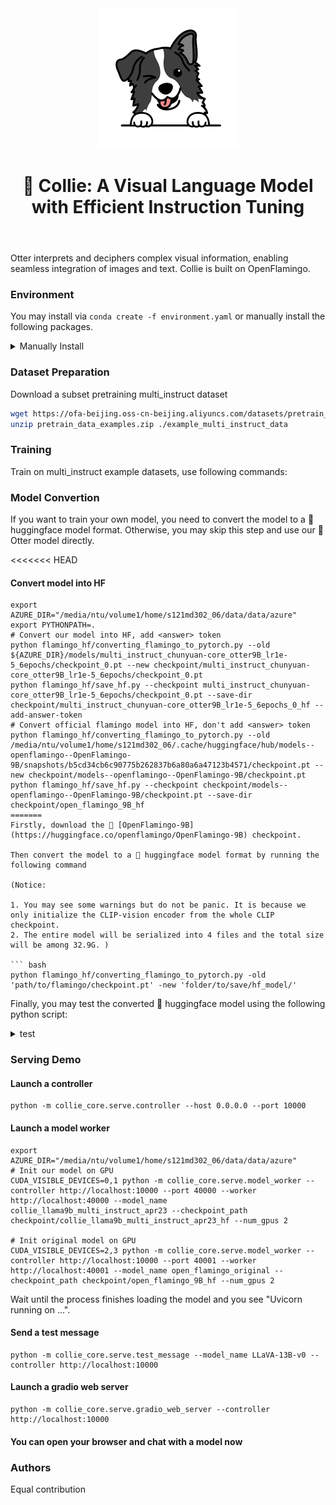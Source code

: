 <header><img src="./assets/collie_icon.png" alt="Collie Icon"><h1>🐾 Collie: A Visual Language Model with Efficient Instruction Tuning</h1></header>

Otter interprets and deciphers complex visual information, enabling seamless integration of images and text. Collie is built on OpenFlamingo.

### Environment

You may install via `conda create -f environment.yaml` or manually install the following packages.
<details>
<summary>Manually Install</summary>

``` bash
conda install pytorch=2.0.0 torchvision=0.15.0 pytorch-cuda=11.8 -c pytorch -c nvidia -y
conda install -c conda-forge transformers=4.28.1 -y
conda install -c conda-forge datasets=2.11.0 -y
conda install -c conda-forge wandb=0.14.0 -y
conda install -c conda-forge braceexpand=0.1.5 -y
conda install -c conda-forge webdataset=0.2.48 -y
conda install -c conda-forge scipy=1.10.1 -y
conda install -c conda-forge sentencepiece=0.1.97 -y
conda install -c conda-forge einops=0.6.0 -y
pip install bitsandbytes==0.37.2
conda install -c conda-forge tensorboard=2.12.0 -y
conda install -c conda-forge more-itertools=9.1.0 -y

# install standford-corenlp-full
cd LAVIS/coco-caption;
sh get_stanford_models.sh
```

</details>

### Dataset Preparation

Download a subset pretraining multi_instruct dataset

```bash
wget https://ofa-beijing.oss-cn-beijing.aliyuncs.com/datasets/pretrain_data/pretrain_data_examples.zip;
unzip pretrain_data_examples.zip ./example_multi_instruct_data
```

### Training

Train on multi_instruct example datasets, use following commands:

### Model Convertion

If you want to train your own model, you need to convert the model to a 🤗 huggingface model format.
Otherwise, you may skip this step and use our 🦦 Otter model directly.

<<<<<<< HEAD
#### Convert model into HF
```Shell
export AZURE_DIR="/media/ntu/volume1/home/s121md302_06/data/data/azure"
export PYTHONPATH=.
# Convert our model into HF, add <answer> token
python flamingo_hf/converting_flamingo_to_pytorch.py --old ${AZURE_DIR}/models/multi_instruct_chunyuan-core_otter9B_lr1e-5_6epochs/checkpoint_0.pt --new checkpoint/multi_instruct_chunyuan-core_otter9B_lr1e-5_6epochs/checkpoint_0.pt
python flamingo_hf/save_hf.py --checkpoint multi_instruct_chunyuan-core_otter9B_lr1e-5_6epochs/checkpoint_0.pt --save-dir checkpoint/multi_instruct_chunyuan-core_otter9B_lr1e-5_6epochs_0_hf --add-answer-token
# Convert official flamingo model into HF, don't add <answer> token
python flamingo_hf/converting_flamingo_to_pytorch.py --old /media/ntu/volume1/home/s121md302_06/.cache/huggingface/hub/models--openflamingo--OpenFlamingo-9B/snapshots/b5cd34cb6c90775b262837b6a80a6a47123b4571/checkpoint.pt --new checkpoint/models--openflamingo--OpenFlamingo-9B/checkpoint.pt
python flamingo_hf/save_hf.py --checkpoint checkpoint/models--openflamingo--OpenFlamingo-9B/checkpoint.pt --save-dir checkpoint/open_flamingo_9B_hf
=======
Firstly, download the 🦩 [OpenFlamingo-9B](https://huggingface.co/openflamingo/OpenFlamingo-9B) checkpoint.

Then convert the model to a 🤗 huggingface model format by running the following command

(Notice:

1. You may see some warnings but do not be panic. It is because we only initialize the CLIP-vision encoder from the whole CLIP checkpoint.
2. The entire model will be serialized into 4 files and the total size will be among 32.9G. )

``` bash
python flamingo_hf/converting_flamingo_to_pytorch.py -old 'path/to/flamingo/checkpoint.pt' -new 'folder/to/save/hf_model/'
```

Finally, you may test the converted 🤗 huggingface model using the following python script:
<details>
<summary>test</summary>

``` python
import transformers
from flamingo_hf import (
    FlamingoForConditionalGeneration,
    FlamingoConfig,
)
from PIL import Image
import requests

model = FlamingoForConditionalGeneration.from_pretrained(
"folder/to/save/hf_model/", device_map="auto"
)
tokenizer = model.text_tokenizer
tokenizer.padding_side = (
    "left"  # For generation padding tokens should be on the left
)
lang_x = tokenizer(
    [
        "<image>An image of two cats.<|endofchunk|><image>An image of a baathroom sink.<|endofchunk|><image>An image of"
    ],
    return_tensors="pt",
)
demo_image_one = Image.open(
    requests.get(
        "http://images.cocodataset.org/val2017/000000039769.jpg", stream=True
    ).raw
)

demo_image_two = Image.open(
    requests.get(
        "http://images.cocodataset.org/test-stuff2017/000000028137.jpg", stream=True
    ).raw
)

query_image = Image.open(
    requests.get(
        "http://images.cocodataset.org/test-stuff2017/000000028352.jpg", stream=True
    ).raw
)
image_processor = transformers.CLIPImageProcessor()
vision_x = (
    image_processor.preprocess(
        [demo_image_one, demo_image_two, query_image], return_tensors="pt"
    )["pixel_values"]
    .unsqueeze(1)
    .unsqueeze(0)
)
generated_text = model.generate(
    vision_x=vision_x.to('cuda'),
    lang_x=lang_x["input_ids"].to('cuda'),
    attention_mask=lang_x["attention_mask"].to('cuda'),
    max_new_tokens=20,
    num_beams=3,
)
print("Generated text: ", tokenizer.decode(generated_text[0]))
>>>>>>> 559d8b960b503222a616f8f78299f5ce6a51b501
```

</details>

### Serving Demo

#### Launch a controller

```Shell
python -m collie_core.serve.controller --host 0.0.0.0 --port 10000
```

#### Launch a model worker

```Shell
export AZURE_DIR="/media/ntu/volume1/home/s121md302_06/data/data/azure"
# Init our model on GPU
CUDA_VISIBLE_DEVICES=0,1 python -m collie_core.serve.model_worker --controller http://localhost:10000 --port 40000 --worker http://localhost:40000 --model_name collie_llama9b_multi_instruct_apr23 --checkpoint_path checkpoint/collie_llama9b_multi_instruct_apr23_hf --num_gpus 2

# Init original model on GPU
CUDA_VISIBLE_DEVICES=2,3 python -m collie_core.serve.model_worker --controller http://localhost:10000 --port 40001 --worker http://localhost:40001 --model_name open_flamingo_original --checkpoint_path checkpoint/open_flamingo_9B_hf --num_gpus 2
```

Wait until the process finishes loading the model and you see "Uvicorn running on ...".

#### Send a test message

```Shell
python -m collie_core.serve.test_message --model_name LLaVA-13B-v0 --controller http://localhost:10000
```

#### Launch a gradio web server

```Shell
python -m collie_core.serve.gradio_web_server --controller http://localhost:10000
```

#### You can open your browser and chat with a model now

### Authors

Equal contribution
